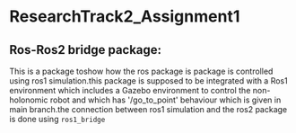 # ResearchTrack2_Assignment1
## Ros-Ros2 bridge package:
This is a package toshow how the ros package is package is controlled using ros1 simulation.this package is supposed to be integrated with a Ros1 environment which includes a Gazebo environment to control the non-holonomic robot and which has '/go_to_point' behaviour which is given in main branch.the connection between ros1 simulation and the ros2 package is done using ``` ros1_bridge ```
